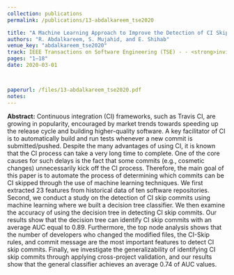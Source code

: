```yaml
---
collection: publications
permalink: /publications/13-abdalkareem_tse2020

title: "A Machine Learning Approach to Improve the Detection of CI Skip Commits"
authors: "R. Abdalkareem, S. Mujahid, and E. Shihab"
venue_key: "abdalkareem_tse2020"
track: IEEE Transactions on Software Engineering (TSE) - - <strong>invited to be presented at ICSE 2021 as a Journal First.</strong>
pages: "1–18"
date: 2020-03-01



paperurl: /files/13-abdalkareem_tse2020.pdf
notes:
---
```


**Abstract:** Continuous integration (CI) frameworks, such as Travis CI, are growing in popularity, encouraged by market trends towards
              speeding up the release cycle and building higher-quality software. A key facilitator of CI is to automatically build and run tests
              whenever a new commit is submitted/pushed. Despite the many advantages of using CI, it is known that the CI process can take a very
              long time to complete. One of the core causes for such delays is the fact that some commits (e.g., cosmetic changes) unnecessarily
              kick off the CI process. Therefore, the main goal of this paper is to automate the process of determining which commits can be CI
              skipped through the use of machine learning techniques. We first extracted 23 features from historical data of ten software repositories.
              Second, we conduct a study on the detection of CI skip commits using machine learning where we built a decision tree classifier. We
              then examine the accuracy of using the decision tree in detecting CI skip commits. Our results show that the decision tree can identify
              CI skip commits with an average AUC equal to 0.89. Furthermore, the top node analysis shows that the number of developers who
              changed the modified files, the CI-Skip rules, and commit message are the most important features to detect CI skip commits. Finally,
              we investigate the generalizability of identifying CI skip commits through applying cross-project validation, and our results show that the
              general classifier achieves an average 0.74 of AUC values.